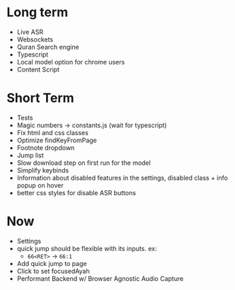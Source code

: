 # Long term
- Live ASR
- Websockets
- Quran Search engine
- Typescript
- Local model option for chrome users 
- Content Script

# Short Term
- Tests
- Magic numbers -> constants.js (wait for typescript)
- Fix html and css classes
- Optimize findKeyFromPage
- Footnote dropdown
- Jump list
- Slow download step on first run for the model 
- Simplify keybinds
- Information about disabled features in the settings, disabled class + info popup on hover
- better css styles for disable ASR buttons

# Now
- Settings
- quick jump should be flexible with its inputs. ex:
    - `66<RET>` -> `66:1` 
- Add quick jump to page 
- Click to set focusedAyah
- Performant Backend w/ Browser Agnostic Audio Capture
